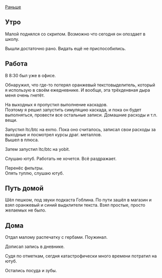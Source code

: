 [Раньше](2020.02.24.md)  
## Утро
Малой поднялся со скрипом. Возможно что сегодня он опоздает в школу.

Вышли достаточно рано. Видать ещё не приспособились.
## Работа
В 8:30 был уже в офисе.

Обнаружил, что где-то потерял оранжевый текстовыделитель, который я использую в своём ежедневнике. И вообще, эта трёхденвная дыра меня очень гнетёт. 

На выходных я пропустил выполнение каскадов.  
Поэтому я решил запустить симуляцию каскада, и пока он будет выполняться, провести все остальные записи. Домашние расходы и т.п. вещи.

Запустил ltc/btc на exmo. Пока оно считалось, записал свои расходы за выходные и посмотрел курсы драг. металлов.  
Вышел в плюса.

Затем запустил ltc/btc на yobit.

Слушаю ютуб. Работать не хочется. Всё раздражает.

Перенёс фильтры.  
Опять туплю, слушаю ютуб.
## Путь домой
Шёл пешком, под звуки подкаста Гоблина. По пути зашёл в магазин и взял оранжевый и синий выдклители текста. Взял простые, просто желаемых не было.
## Дома
Отдал малому распечатку с гербами. Поужинал. 

Дописал запись в дневнике.

Судя по отметкам, сегдня катастрофически много времени потратил на ютуб.

Остались посуда и зубы.
